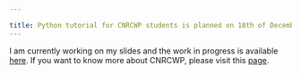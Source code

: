 ```yaml
---

title: Python tutorial for CNRCWP students is planned on 18th of December 2013
---
```


I am currently working on my slides and the work in progress is available <a href="/CNRCWP_student_workshop_2013-12-17/Python_CNRCWP_tutorial.slides.html">here</a>.
If you want to know more about CNRCWP, please visit this <a href="http://cnrcwp.uqam.ca">page</a>.
